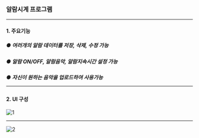 ### 알람시계 프로그램 <hr/>

#### 1. 주요기능
##### ● 여러개의 알람 데이터를 저장, 삭제, 수정 가능
##### ● 알람 ON/OFF, 알람음악, 알람지속시간 설정 가능
##### ● 자신이 원하는 음악을 업로드하여 사용가능 <hr/>

#### 2. UI 구성
![1](https://user-images.githubusercontent.com/69396761/90214363-d0206c80-de2a-11ea-995f-c7ac4c8e166d.PNG) <hr/>
![2](https://user-images.githubusercontent.com/69396761/90214510-4ae98780-de2b-11ea-8e09-d05311643166.PNG)
